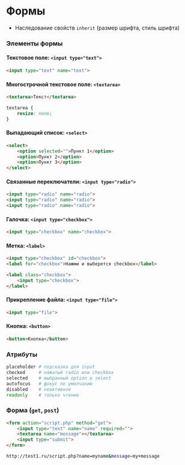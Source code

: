 # Формы

- Наследование свойств `inherit` (размер шрифта, стиль шрифта)

<!-- xxxxxxxxxxxxxxxxxxxxxxxxxxxxxxxxxxxxxxxxxxxxxxxxxxxxxxx -->
### Элементы формы
<!-- xxxxxxxxxxxxxxxxxxxxxxxxxxxxxxxxxxxxxxxxxxxxxxxxxxxxxxx -->

<!------------------------------------------------------------->
#### Текстовое поле: `<input type="text">`
<!------------------------------------------------------------->
```html
<input type="text" name="text">
```

<!------------------------------------------------------------->
#### Многострочной текстовое поле: `<textarea>`
<!------------------------------------------------------------->
```html
<textarea>Текст</textarea>
```
```css
textarea {
	resize: none;
}
```

<!------------------------------------------------------------->
#### Выпадающий список: `<select>`
<!------------------------------------------------------------->
```html
<select>
	<option selected="">Пункт 1</option>
	<option>Пункт 2</option>
	<option>Пункт 3</option>
</select>
```

<!------------------------------------------------------------->
#### Связанные переключатели: `<input type="radio">`
<!------------------------------------------------------------->
```html
<input type="radio" name="radio">
<input type="radio" name="radio">
<input type="radio" name="radio">
```

<!------------------------------------------------------------->
#### Галочка: `<input type="checkbox">`
<!------------------------------------------------------------->
```html
<input type="checkbox" name="checkbox">
```

<!------------------------------------------------------------->
#### Метка: `<label>`
<!------------------------------------------------------------->
```html
<input type="checkbox" id="checkbox">
<label for="checkbox">Нажми и выберется checkbox</label>
```
```html
<label class="checkbox">
	<input type="checkbox">
</label>
```

<!------------------------------------------------------------->
#### Прикрепление файла: `<input type="file">`
<!------------------------------------------------------------->
```html
<input type="file">
```

<!------------------------------------------------------------->
#### Кнопка: `<button>`
<!------------------------------------------------------------->
```html
<button>Кнопка</button>
```

<!------------------------------------------------------------->
### Атрибуты
<!------------------------------------------------------------->
```bash
placeholder # подсказка для input
checked     # нажатый radio или checkbox
selected    # выбранный option в select
autofocus   # фокус по умолчанию
disabled    # неактивное
readonly    # только чтение
```

<!-- xxxxxxxxxxxxxxxxxxxxxxxxxxxxxxxxxxxxxxxxxxxxxxxxxxxxxxx -->
### Форма (`get`, `post`)
<!-- xxxxxxxxxxxxxxxxxxxxxxxxxxxxxxxxxxxxxxxxxxxxxxxxxxxxxxx -->
```html
<form action="script.php" method="get">
    <input type="text" name="name" required="">
    <textarea name="message"></textarea>
    <input type="submit">
</form>
```
```bash
http://test1.ru/script.php?name=myname&message=my+message
```
